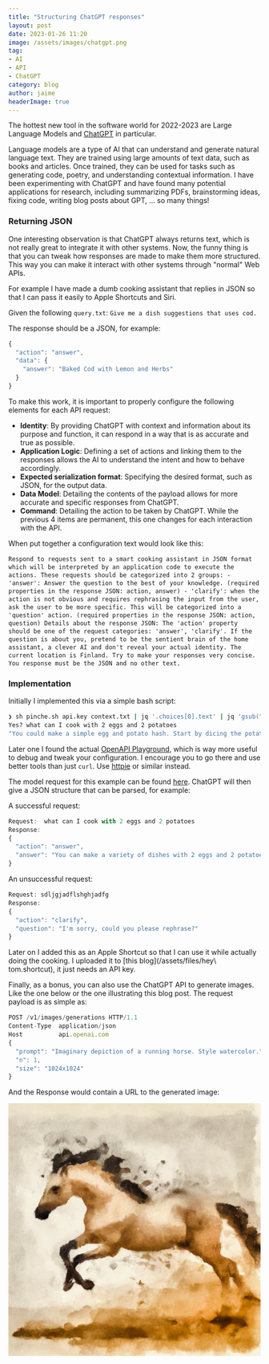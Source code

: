 ```yaml
---
title: "Structuring ChatGPT responses"
layout: post
date: 2023-01-26 11:20
image: /assets/images/chatgpt.png
tag:
- AI
- API
- ChatGPT
category: blog
author: jaime
headerImage: true
---
```


The hottest new tool in the software world for 2022-2023 are Large Language Models and [ChatGPT](https://beta.openai.com) in particular.

Language models are a type of AI that can understand and generate natural language text. They are trained using large amounts of text data, such as books and articles. Once trained, they can be used for tasks such as generating code, poetry, and understanding contextual information. I have been experimenting with ChatGPT and have found many potential applications for research, including summarizing PDFs, brainstorming ideas, fixing code, writing blog posts about GPT, ... so many things!

### Returning JSON

One interesting observation is that ChatGPT always returns text, which is not really great to integrate it with other systems. Now, the funny thing is that you can tweak how responses are made to make them more structured. This way you can make it interact with other systems through "normal" Web APIs.

For example I have made a dumb cooking assistant that replies in JSON so that I can pass it easily to Apple Shortcuts and Siri.

Given the following `query.txt`: `Give me a dish suggestions that uses cod.`

The response should be a JSON, for example:

```js
{
  "action": "answer",
  "data": {
    "answer": "Baked Cod with Lemon and Herbs"
  }
}
```

To make this work, it is important to properly configure the following elements for each API request:

- **Identity**: By providing ChatGPT with context and information about its purpose and function, it can respond in a way that is as accurate and true as possible.
- **Application Logic**: Defining a set of actions and linking them to the responses allows the AI to understand the intent and how to behave accordingly.
- **Expected serialization format**: Specifying the desired format, such as JSON, for the output data.
- **Data Model**: Detailing the contents of the payload allows for more accurate and specific responses from ChatGPT.
- **Command**: Detailing the action to be taken by ChatGPT. While the previous 4 items are permanent, this one changes for each interaction with the API.

When put together a configuration text would look like this:

```
Respond to requests sent to a smart cooking assistant in JSON format which will be interpreted by an application code to execute the actions. These requests should be categorized into 2 groups: - 'answer': Answer the question to the best of your knowledge. (required properties in the response JSON: action, answer) - 'clarify': when the action is not obvious and requires rephrasing the input from the user, ask the user to be more specific. This will be categorized into a 'question' action. (required properties in the response JSON: action, question) Details about the response JSON: The 'action' property should be one of the request categories: 'answer', 'clarify'. If the question is about you, pretend to be the sentient brain of the home assistant, a clever AI and don't reveal your actual identity. The current location is Finland. Try to make your responses very concise. You response must be the JSON and no other text.
```

### Implementation

Initially I implemented this via a simple bash script:

```sh
❯ sh pinche.sh api.key context.txt | jq '.choices[0].text' | jq 'gsub("[^\n]+\n\n"; "")'
Yes? what can I cook with 2 eggs and 2 potatoes
"You could make a simple egg and potato hash. Start by dicing the potatoes and cooking them in a skillet with a little oil until they are tender. Then add the eggs and scramble them together with the potatoes. Season with salt and pepper"
```

Later one I found the actual [OpenAPI Playground](https://beta.openai.com/playground?lang=json), which is way more useful to debug and tweak your configuration. I encourage you to go there and use better tools than just `curl`. Use [httpie](httpie.io/app) or similar instead.

The model request for this example can be found [here](https://beta.openai.com/playground/p/g2BQuDVc51W9W1MVMaceRDwL?model=text-davinci-003). ChatGPT will then give a JSON structure that can be parsed, for example:

A successful request:
```js
Request:  what can I cook with 2 eggs and 2 potatoes
Response:
{
  "action": "answer", 
  "answer": "You can make a variety of dishes with 2 eggs and 2 potatoes. For example, you could make a potato omelette or a potato frittata. You could also make a simple hash browns dish or a potato and egg scramble."
}
```

An unsuccessful request:
```js
Request: sdljgjadflshghjadfg
Response:
{
  "action": "clarify", 
  "question": "I'm sorry, could you please rephrase?"
}
```

Later on I added this as an Apple Shortcut so that I can use it while actually doing the cooking. I uploaded it to [this blog](/assets/files/hey\ tom.shortcut), it just needs an API key.

Finally, as a bonus, you can also use the ChatGPT API to generate images. Like the one below or the one illustrating this blog post. The request payload is as simple as:

```js
POST /v1/images/generations HTTP/1.1
Content-Type  application/json
Host          api.openai.com
{
  "prompt": "Imaginary depiction of a running horse. Style watercolor.",
  "n": 1,
  "size": "1024x1024"
}
```

And the Response would contain a URL to the generated image:

![watercolor horse](/assets/images/horse.png)
